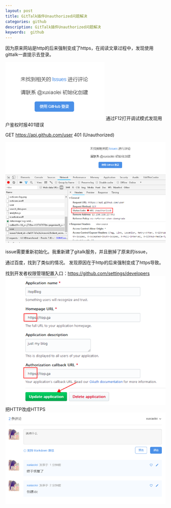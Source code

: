 ```yaml
---
layout: post
title: GitTalk插件Unauthorized问题解决
categories: github
description: GitTalk插件Unauthorized问题解决
keywords:  github
---
```


因为原来网站是http的后来强制变成了https，在阅读文章过程中，发现使用gittalk一直提示去登录。

![提示登录](https://raw.githubusercontent.com/xuxiaolei/images/master/20190508164549.png)
通过F12打开调试模式发现用户鉴权时报401错误

GET https://api.github.com/user 401 (Unauthorized)

![Unauthorized](https://raw.githubusercontent.com/xuxiaolei/images/master/20190508164754.png)

issue需要重新初始化。我重新建了gitalk服务，并且删掉了原来的issue，

通过百度，找到了类似的情况。
发现原因在于http的后来强制变成了https导致。

找到开发者权限管理配置入口：https://github.com/settings/developers
![developers](https://raw.githubusercontent.com/xuxiaolei/blog/master/images/posts/github/F13E199D9537.png)
把HTTP改成HTTPS
![developers](https://raw.githubusercontent.com/xuxiaolei/blog/master/images/posts/github/66820F5FFE3D78D210D4.png)

